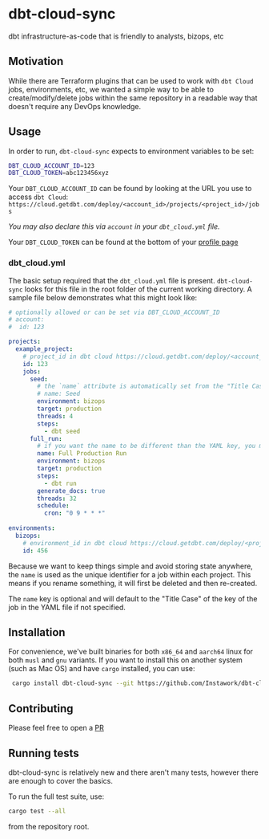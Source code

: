 # dbt-cloud-sync

dbt infrastructure-as-code that is friendly to analysts, bizops, etc

## Motivation

While there are Terraform plugins that can be used to work with `dbt Cloud` jobs, environments, etc, we wanted a simple way to be able to create/modify/delete jobs within the same repository in a readable way that doesn't require any DevOps knowledge.

## Usage

In order to run, `dbt-cloud-sync` expects to environment variables to be set:

```bash
DBT_CLOUD_ACCOUNT_ID=123
DBT_CLOUD_TOKEN=abc123456xyz
```

Your `DBT_CLOUD_ACCOUNT_ID` can be found by looking at the URL you use to access `dbt Cloud`:
`https://cloud.getdbt.com/deploy/<account_id>/projects/<project_id>/jobs`

*You may also declare this via `account` in your `dbt_cloud.yml` file.*

Your `DBT_CLOUD_TOKEN` can be found at the bottom of your [profile page](https://cloud.getdbt.com/settings/profile)

### dbt_cloud.yml

The basic setup required that the `dbt_cloud.yml` file  is present. `dbt-cloud-sync` looks for this file in the root folder of the current working directory. A sample file below demonstrates what this might look like:

```yml
# optionally allowed or can be set via DBT_CLOUD_ACCOUNT_ID 
# account:
#  id: 123

projects:
  example_project:
    # project_id in dbt cloud https://cloud.getdbt.com/deploy/<account_id>/projects/<project_id>/jobs
    id: 123
    jobs:
      seed:
        # the `name` attribute is automatically set from the "Title Case" of the YAML key
        # name: Seed
        environment: bizops
        target: production
        threads: 4
        steps:
          - dbt seed
      full_run:
        # if you want the name to be different than the YAML key, you may set it manually
        name: Full Production Run
        environment: bizops
        target: production
        steps:
          - dbt run
        generate_docs: true
        threads: 32
        schedule:
          cron: "0 9 * * *"
      
environments:
  bizops:
    # environment_id in dbt cloud https://cloud.getdbt.com/deploy/<project_id>/projects/<project_id>/environments/<environment_id>
    id: 456
```

Because we want to keep things simple and avoid storing state anywhere, the `name` is used as the unique identifier for a job within each project. This means if you rename something, it will first be deleted and then re-created.

The `name` key is optional and will default to the "Title Case" of the key of the job in the YAML file if not specified.

## Installation

For convenience, we've built binaries for both `x86_64` and `aarch64` linux for both `musl` and `gnu` variants. If you want to install this on another system (such as Mac OS) and have `cargo` installed, you can use:

```bash
 cargo install dbt-cloud-sync --git https://github.com/Instawork/dbt-cloud-sync.git
 ```

## Contributing

Please feel free to open a [PR](https://github.com/Instawork/dbt-cloud-sync/pulls)

## Running tests

dbt-cloud-sync is relatively new and there aren't many tests, however there are enough to cover the basics.

To run the full test suite, use:

```bash
cargo test --all
```

from the repository root.
